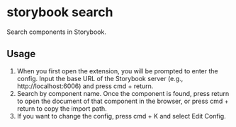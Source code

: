 # storybook search

Search components in Storybook.

## Usage

1. When you first open the extension, you will be prompted to enter the config. Input the base URL of the Storybook server (e.g., http://localhost:6006) and press cmd + return.
2. Search by component name. Once the component is found, press return to open the document of that component in the browser, or press cmd + return to copy the import path.
3. If you want to change the config, press cmd + K and select Edit Config.
